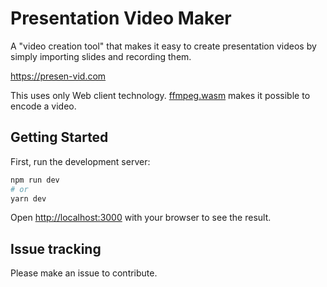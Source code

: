 # Presentation Video Maker

A "video creation tool" that makes it easy to create presentation videos by simply importing slides and recording them.

https://presen-vid.com

This uses only Web client technology. [ffmpeg.wasm](https://github.com/ffmpegwasm/ffmpeg.wasm) makes it possible to encode a video.

## Getting Started

First, run the development server:

```bash
npm run dev
# or
yarn dev
```

Open [http://localhost:3000](http://localhost:3000) with your browser to see the result.

## Issue tracking

Please make an issue to contribute.
